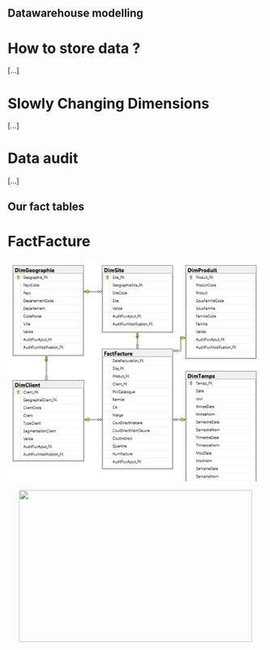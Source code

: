 ## Datawarehouse modelling

# How to store data ?

[...]

# Slowly Changing Dimensions

[...]

# Data audit

[...]

## Our fact tables

# FactFacture

![FactFacture schema](https://github.com/thomasdaille/Image-Library/blob/master/FactFacture.PNG)

<p align="center">
  <img width="460" height="300" src="[http://www.fillmurray.com/460/300](https://github.com/thomasdaille/Image-Library/blob/master/FactFacture.PNG)">
</p>
